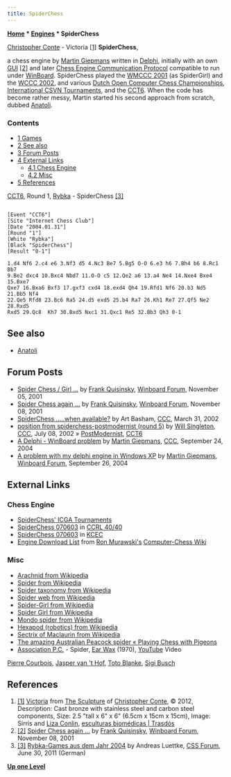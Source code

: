 ```yaml
---
title: SpiderChess
---
```

**[Home](Home "Home") \* [Engines](Engines "Engines") \* SpiderChess**



 [](http://www.microbotic.org/victoria.htm) [Christopher Conte](Category:Christopher_Conte "Category:Christopher Conte") - Victoria <a id="cite-note-1" href="#cite-ref-1">[1]</a> 
**SpiderChess**,  

a chess engine by [Martin Giepmans](Martin_Giepmans "Martin Giepmans") written in [Delphi](Delphi "Delphi"), initially with an own [GUI](GUI "GUI") <a id="cite-note-2" href="#cite-ref-2">[2]</a> and later [Chess Engine Communication Protocol](Chess_Engine_Communication_Protocol "Chess Engine Communication Protocol") compatible to run under [WinBoard](WinBoard "WinBoard"). 
SpiderChess played the [WMCCC 2001](WMCCC_2001 "WMCCC 2001") (as SpiderGirl) and the [WCCC 2002](WCCC_2002 "WCCC 2002"), and various [Dutch Open Computer Chess Championships](Dutch_Open_Computer_Chess_Championship "Dutch Open Computer Chess Championship"), [International CSVN Tournaments](International_CSVN_Tournament "International CSVN Tournament"), and the [CCT6](CCT6 "CCT6"). 
When the code has become rather messy, Martin started his second approach from scratch, dubbed [Anatoli](Anatoli "Anatoli"). 



### Contents


* [1 Games](#games)
* [2 See also](#see-also)
* [3 Forum Posts](#forum-posts)
* [4 External Links](#external-links)
	+ [4.1 Chess Engine](#chess-engine)
	+ [4.2 Misc](#misc)
* [5 References](#references)






[CCT6](CCT6 "CCT6"), Round 1, [Rybka](Rybka "Rybka") - SpiderChess <a id="cite-note-3" href="#cite-ref-3">[3]</a>




```

[Event "CCT6"]
[Site "Internet Chess Club"]
[Date "2004.01.31"]
[Round "1"]
[White "Rybka"]
[Black "SpiderChess"]
[Result "0-1"]

1.d4 Nf6 2.c4 e6 3.Nf3 d5 4.Nc3 Be7 5.Bg5 O-O 6.e3 h6 7.Bh4 b6 8.Rc1 Bb7 
9.Be2 dxc4 10.Bxc4 Nbd7 11.O-O c5 12.Qe2 a6 13.a4 Ne4 14.Nxe4 Bxe4 15.Bxe7 
Qxe7 16.Bxa6 Bxf3 17.gxf3 cxd4 18.exd4 Qh4 19.Rfd1 Nf6 20.b3 Nd5 21.Bb5 Nf4 
22.Qe5 Rfd8 23.Bc6 Ra5 24.d5 exd5 25.b4 Ra7 26.Kh1 Re7 27.Qf5 Ne2 28.Rxd5 
Rxd5 29.Qc8  Kh7 30.Bxd5 Nxc1 31.Qxc1 Re5 32.Bb3 Qh3 0-1

```

## See also


* [Anatoli](Anatoli "Anatoli")


## Forum Posts


* [Spider Chess / Girl ...](http://www.open-aurec.com/wbforum/viewtopic.php?f=18&t=34966) by [Frank Quisinsky](Frank_Quisinsky "Frank Quisinsky"), [Winboard Forum](Computer_Chess_Forums "Computer Chess Forums"), November 05, 2001
* [Spider Chess again ...](http://www.open-aurec.com/wbforum/viewtopic.php?f=18&t=34993) by [Frank Quisinsky](Frank_Quisinsky "Frank Quisinsky"), [Winboard Forum](Computer_Chess_Forums "Computer Chess Forums"), November 08, 2001
* [SpiderChess .....when available?](https://www.stmintz.com/ccc/index.php?id=220713) by Art Basham, [CCC](CCC "CCC"), March 31, 2002
* [position from spiderchess-postmodernist (round 5)](https://www.stmintz.com/ccc/index.php?id=239258) by [Will Singleton](Will_Singleton "Will Singleton"), [CCC](CCC "CCC"), July 08, 2002 » [PostModernist](PostModernist "PostModernist"), [CCT6](CCT6 "CCT6")
* [A Delphi - WinBoard problem](https://www.stmintz.com/ccc/index.php?id=388903) by [Martin Giepmans](Martin_Giepmans "Martin Giepmans"), [CCC](CCC "CCC"), September 24, 2004
* [A problem with my delphi engine in Windows XP](http://www.open-aurec.com/wbforum/viewtopic.php?f=18&t=49085) by [Martin Giepmans](Martin_Giepmans "Martin Giepmans"), [Winboard Forum](Computer_Chess_Forums "Computer Chess Forums"), September 26, 2004


## External Links


### Chess Engine


* [SpiderChess' ICGA Tournaments](https://www.game-ai-forum.org/icga-tournaments/program.php?id=75)
* [SpiderChess 070603](http://ccrl.chessdom.com/ccrl/4040/cgi/engine_details.cgi?print=Details&each_game=1&eng=SpiderChess%20070603#SpiderChess_070603) in [CCRL 40/40](CCRL "CCRL")
* [SpiderChess 070603](http://kirill-kryukov.com/chess/kcec/cgi/engine_details.cgi?print=Details&each_game=1&eng=SpiderChess%20070603) in [KCEC](KCEC "KCEC")
* [Engine Download List](http://www.computer-chess.org/doku.php?id=computer_chess:wiki:download:engine_download_list) from [Ron Murawski's](Ron_Murawski "Ron Murawski") [Computer-Chess Wiki](http://computer-chess.org/doku.php?id=home)


### Misc


* [Arachnid from Wikipedia](https://en.wikipedia.org/wiki/Arachnid)
* [Spider from Wikipedia](https://en.wikipedia.org/wiki/Spider)
* [Spider taxonomy from Wikipedia](https://en.wikipedia.org/wiki/Spider_taxonomy)
* [Spider web from Wikipedia](https://en.wikipedia.org/wiki/Spider_web)
* [Spider-Girl from Wikipedia](https://en.wikipedia.org/wiki/Spider-Girl)
* [Spider Girl from Wikipedia](https://en.wikipedia.org/wiki/Spider_Girl)
* [Mondo spider from Wikipedia](https://en.wikipedia.org/wiki/Mondo_spider)
* [Hexapod (robotics) from Wikipedia](https://en.wikipedia.org/wiki/Hexapod_%28robotics%29)
* [Sectrix of Maclaurin from Wikipedia](https://en.wikipedia.org/wiki/Sectrix_of_Maclaurin)
* [The amazing Australian Peacock spider « Playing Chess with Pigeons](https://pigeonchess.com/2011/04/15/the-amazing-australian-peacock-spider/)
* [Association P.C.](Category:Association_P.C. "Category:Association P.C.") - Spider, [Ear Wax](http://www.discogs.com/Association-Pierre-Courbois-Earwax/master/297154) (1970), [YouTube](https://en.wikipedia.org/wiki/YouTube) Video


 [Pierre Courbois](Category:Pierre_Courbois "Category:Pierre Courbois"), [Jasper van 't Hof](Category:Jasper_van_%27t_Hof "Category:Jasper van 't Hof"), [Toto Blanke](Category:Toto_Blanke "Category:Toto Blanke"), [Sigi Busch](https://de.wikipedia.org/wiki/Sigi_Busch)
 
## References


1. <a id="cite-ref-1" href="#cite-note-1">[1]</a> [Victoria](http://www.microbotic.org/victoria.htm) from [The Sculpture](http://www.microbotic.org/portfolio.htm) of [Christopher Conte](Category:Christopher_Conte "Category:Christopher Conte"), © 2012, Description: Cast bronze with stainless steel and carbon steel components, Size: 2.5 "tall x 6" x 6" (6.5cm x 15cm x 15cm), Image: Sirris and [Liza Conlin](https://www.behance.net/Lizaconlin), [esculturas biomédicas | Trasdós](https://blogs.20minutos.es/trasdos/tag/esculturas-biomedicas/)
2. <a id="cite-ref-2" href="#cite-note-2">[2]</a> [Spider Chess again ...](http://www.open-aurec.com/wbforum/viewtopic.php?f=18&t=34993) by [Frank Quisinsky](Frank_Quisinsky "Frank Quisinsky"), [Winboard Forum](Computer_Chess_Forums "Computer Chess Forums"), November 08, 2001
3. <a id="cite-ref-3" href="#cite-note-3">[3]</a> [Rybka-Games aus dem Jahr 2004](http://forum.computerschach.de/cgi-bin/mwf/topic_show.pl?tid=3813) by Andreas Luettke, [CSS Forum](Computer_Chess_Forums "Computer Chess Forums"), June 30, 2011 (German)

**[Up one Level](Engines "Engines")**







 
